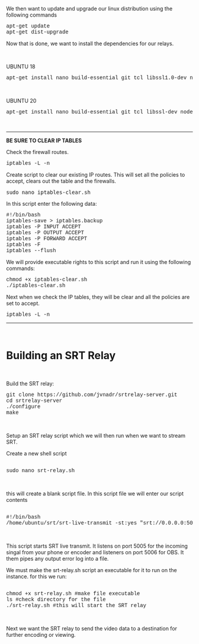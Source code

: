 <p>We then want to update and upgrade our linux distribution using the following commands</p>

<pre>
<span style="font-family:Courier New,Courier,monospace">apt-get update
apt-get dist-upgrade</span></pre>

<p>Now that is done, we want to install the dependencies for our relays.</p>
<p>&nbsp;</p>
<p>UBUNTU 18</p>
<pre>
<span style="font-family:Courier New,Courier,monospace">apt-get install nano build-essential git tcl libssl1.0-dev nodejs npm usb-modeswitch libgstreamer1.0-dev libgstreamer-plugins-base1.0-dev cmake joe screen</span></pre>

<p>&nbsp;</p>
<p>UBUNTU 20</p>
<pre>
<span style="font-family:Courier New,Courier,monospace">apt-get install nano build-essential git tcl libssl-dev nodejs npm usb-modeswitch libgstreamer1.0-dev libgstreamer-plugins-base1.0-dev cmake joe screen</span></pre>

<p>&nbsp;</p>
<hr />
<p><strong>BE SURE TO CLEAR IP TABLES</strong></p>

<p>Check the firewall routes.</p>

<pre>
<span style="font-family:Courier New,Courier,monospace">iptables -L -n</span></pre>

<p>Create script to clear our existing IP routes. This will set all the policies to accept, clears out the table and the firewalls.</p>

<pre>
sudo nano iptables-clear.sh</pre>

<p>In this script enter the following data:</p>

<pre>
<span style="font-family:Courier New,Courier,monospace">#!/bin/bash
iptables-save &gt; iptables.backup
iptables -P INPUT ACCEPT
iptables -P OUTPUT ACCEPT
iptables -P FORWARD ACCEPT
iptables -F
iptables --flush</span></pre>

<p>We will provide executable rights to this script and run it using the following commands:</p>

<pre>
<span style="font-family:Courier New,Courier,monospace">chmod +x iptables-clear.sh
./iptables-clear.sh</span></pre>

<p>Next when we check the IP tables, they will be clear and all the policies are set to accept.</p>

<pre>
<span style="font-family:Courier New,Courier,monospace">iptables -L -n</span></pre>

<hr />
<p>&nbsp;</p>

<h1>Building an SRT Relay</h1>

<p>&nbsp;</p>

<p>Build the SRT relay:</p>

<pre>
<span style="font-family:Courier New,Courier,monospace">git clone https://github.com/jvnadr/srtrelay-server.git
cd srtrelay-server
./configure
make</span></pre>

<p>&nbsp;</p>

<p>Setup an SRT relay script which we will then run when we want to stream SRT.</p>

<p><span style="white-space:pre-wrap">Create a new shell script</span></p>

<pre>

<span style="font-family:Courier New,Courier,monospace">sudo nano srt-relay.sh </span>
</pre>

<p>&nbsp;</p>

<p>this will create a blank script file. In this script file we will enter our script contents</p>

<pre>

<span style="font-family:Courier New,Courier,monospace">#!/bin/bash
/home/ubuntu/srt/srt-live-transmit -st:yes &quot;srt://0.0.0.0:5005?mode=listener&amp;lossmaxttl=40&amp;latency=150&quot; &quot;srt://0.0.0.0:5006?mode=listener&quot; 1&gt; /home/ubuntu/srt-output1.log 2&gt; /home/ubuntu/srt-error1.log &amp; </span></pre>

<p>&nbsp;</p>

<p>This script starts SRT live transmit. It listens on port 5005 for the incoming singal from your phone or encoder and listeners on port 5006 for OBS. It them pipes any output error log into a file.</p>

<p>We must make the srt-relay.sh script an executable for it to run on the instance. for this we run:</p>

<pre>

<span style="font-family:Courier New,Courier,monospace">chmod +x srt-relay.sh #make file executable
ls #check directory for the file
./srt-relay.sh #this will start the SRT relay</span>
</pre>

<p>&nbsp;</p>

<p>Next we want the SRT relay to send the video data to a destination for further encoding or viewing.</p>

<p>&nbsp;</p>

